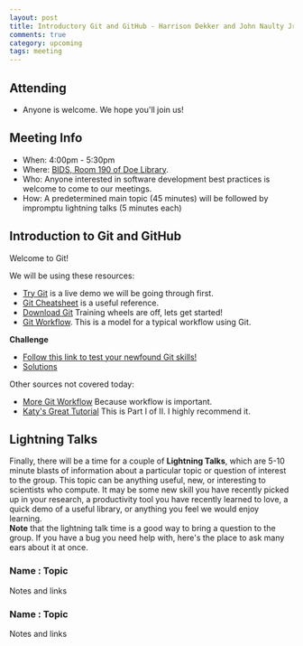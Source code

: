 ```yaml
---
layout: post
title: Introductory Git and GitHub - Harrison Dekker and John Naulty Jr.
comments: true
category: upcoming
tags: meeting
---
```


## Attending

- Anyone is welcome. We hope you'll join us!

## Meeting Info

- When: 4:00pm - 5:30pm
- Where: [BIDS, Room 190 of Doe Library](https://bids.berkeley.edu).
- Who: Anyone interested in software development best practices is welcome to come to our meetings.
- How: A predetermined main topic (45 minutes) will be followed by impromptu lightning talks (5 minutes each)

## Introduction to Git and GitHub

Welcome to Git!

We will be using these resources:

- [Try Git](https://try.github.io/levels/1/challenges/1) is a live demo we will be going through first.
- [Git Cheatsheet](https://training.github.com/kit/downloads/github-git-cheat-sheet.pdf) is a useful reference. 
- [Download Git](https://git-scm.com/download/) Training wheels are off, lets get started!
- [Git Workflow](https://guides.github.com/introduction/flow/index.html). This is a model for a typical workflow using Git.


**Challenge**
- [Follow this link to test your newfound Git skills!](https://github.com/thehackerwithin/berkeley/blob/master/git/git-exercise.txt)  
- [Solutions](https://github.com/thehackerwithin/berkeley/blob/master/git/git-solution.md)


Other sources not covered today:

- [More Git Workflow](http://scottchacon.com/2011/08/31/github-flow.html) Because workflow is important.
- [Katy's Great Tutorial](https://github.com/thehackerwithin/berkeley/tree/master/git/partI) This is Part I of II. I highly recommend it.


## Lightning Talks

Finally, there will be a time for a couple of **Lightning Talks**, which are 
5-10 minute blasts of information about a particular topic or question of 
interest to the group.  This topic can be anything useful, new, or interesting 
to scientists who compute. It may be some new skill you have recently picked up 
in your research, a productivity tool you have recently learned to love, a 
quick demo of a useful library, or anything you feel we would enjoy learning.  
**Note** that the lightning talk time is a good way to bring a question to the 
group. If you have a bug you need help with, here's the place to ask many ears 
about it at once.  


### Name : Topic 

Notes and links

### Name : Topic

Notes and links

